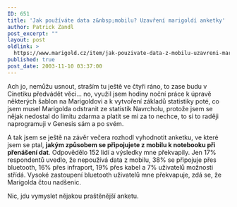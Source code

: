 ```yaml
---
ID: 651
title: 'Jak používáte data z&nbsp;mobilu? Uzavření marigoldí anketky'
author: Patrick Zandl
post_excerpt: ""
layout: post
oldlink: >
  https://www.marigold.cz/item/jak-pouzivate-data-z-mobilu-uzavreni-marigoldi-anketky
published: true
post_date: 2003-11-10 03:37:00
---
```

<p>
Ach jo, nemůžu usnout, straším tu ještě ve čtyři ráno, to zase budu v Cinetiku předvádět věci... no, využil jsem hodiny noční práce k úpravě některých šablon na Marigoldovi a k vytvoření základů statistiky poté, co jsem musel Marigolda odstranit ze statistik&#160;Navrcholu, protože jsem se nějak nedostal do limitu zdarma a platit se mi za to nechce, to si to raději naprogramuji v Genesis sám a po svém. </p>

<p>
A tak jsem se ještě na závěr večera rozhodl vyhodnotit anketku, ve které jsem se ptal, <STRONG>jakým způsobem se připojujete z mobilu k notebooku při přenášení dat</STRONG>. Odpovědělo 152 lidí a výsledky mne překvapily. Jen 17% respondentů uvedlo, že nepoužívá data z mobilu, 38% se připojuje přes bluetooth, 16% přes infraport, 19% přes kabel a 7% uživatelů možnosti střídá. Vysoké zastoupení bluetooth uživatelů mne překvapuje, zdá se, že Marigolda čtou nadšenic. </p>

<p>
Nic, jdu vymyslet nějakou praštěnější anketu. </p>

